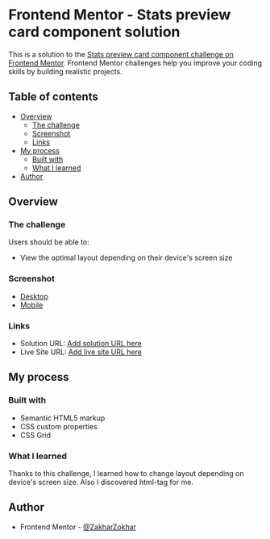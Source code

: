 # Frontend Mentor - Stats preview card component solution

This is a solution to the [Stats preview card component challenge on Frontend Mentor](https://www.frontendmentor.io/challenges/stats-preview-card-component-8JqbgoU62). Frontend Mentor challenges help you improve your coding skills by building realistic projects. 

## Table of contents

- [Overview](#overview)
  - [The challenge](#the-challenge)
  - [Screenshot](#screenshot)
  - [Links](#links)
- [My process](#my-process)
  - [Built with](#built-with)
  - [What I learned](#what-i-learned)
- [Author](#author)

## Overview

### The challenge

Users should be able to:

- View the optimal layout depending on their device's screen size

### Screenshot

- [Desktop](.screenshots/screenshot-desktop.png)
- [Mobile](.screenshots/screenshot-mobile.png)

### Links

- Solution URL: [Add solution URL here](https://github.com/ZakharZokhar/Front-end-stats-preview-card-component)
- Live Site URL: [Add live site URL here](https://your-live-site-url.com)

## My process

### Built with

- Semantic HTML5 markup
- CSS custom properties
- CSS Grid

### What I learned

Thanks to this challenge, I learned how to change layout depending on device's screen size. Also I discovered <picture> html-tag for me.

## Author

- Frontend Mentor - [@ZakharZokhar](https://www.frontendmentor.io/profile/ZakharZokhar)
